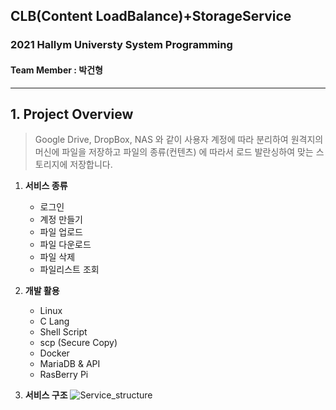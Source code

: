 ## CLB(Content LoadBalance)+StorageService
### 2021 Hallym Universty System Programming

#### Team Member : 박건형

----

## 1. Project Overview
>Google Drive, DropBox, NAS 와 같이 사용자 계정에 따라 분리하여 원격지의 머신에 파일을 저장하고 파일의 종류(컨텐츠) 에 따라서 로드 발란싱하여 맞는 스토리지에 저장합니다.

1. **서비스 종류**
    - 로그인
    - 계정 만들기
    - 파일 업로드
    - 파일 다운로드
    - 파일 삭제
    - 파일리스트 조회

2. **개발 활용**
    - Linux
    - C Lang
    - Shell Script
    - scp (Secure Copy)
    - Docker
    - MariaDB & API
    - RasBerry Pi

3. **서비스 구조**
![Service_structure](https://user-images.githubusercontent.com/83600412/144103684-bb62eb05-d8c2-49e9-b113-3a51cea94ce1.JPG)
